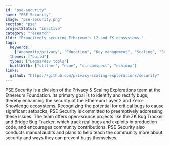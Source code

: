 ```yaml
---
id: "pse-security"
name: "PSE Security"
image: "pse-security.png"
section: "pse"
projectStatus: "inactive"
category: "research"
tldr: "Proactively securing Ethereum's L2 and ZK ecosystems."
tags:
  keywords:
    ["Anonymity/privacy", "Education", "Key management", "Scaling", "Security"]
  themes: ["build"]
  types: ["Legos/dev tools"]
  builtWith: ["slither", "ecne", "circomspect", "echidna"]
links:
  github: "https://github.com/privacy-scaling-explorations/security"
---
```


PSE Security is a division of the Privacy & Scaling Explorations team at the Ethereum Foundation. Its primary goal is to identify and rectify bugs, thereby enhancing the security of the Ethereum Layer 2 and Zero-Knowledge ecosystems. Recognizing the potential for critical bugs to cause significant setbacks, PSE Security is committed to preemptively addressing these issues. The team offers open-source projects like the ZK Bug Tracker and Bridge Bug Tracker, which track real bugs and exploits in production code, and encourages community contributions. PSE Security also conducts manual audits and plans to help teach the community more about security and ways they can prevent bugs themselves.
